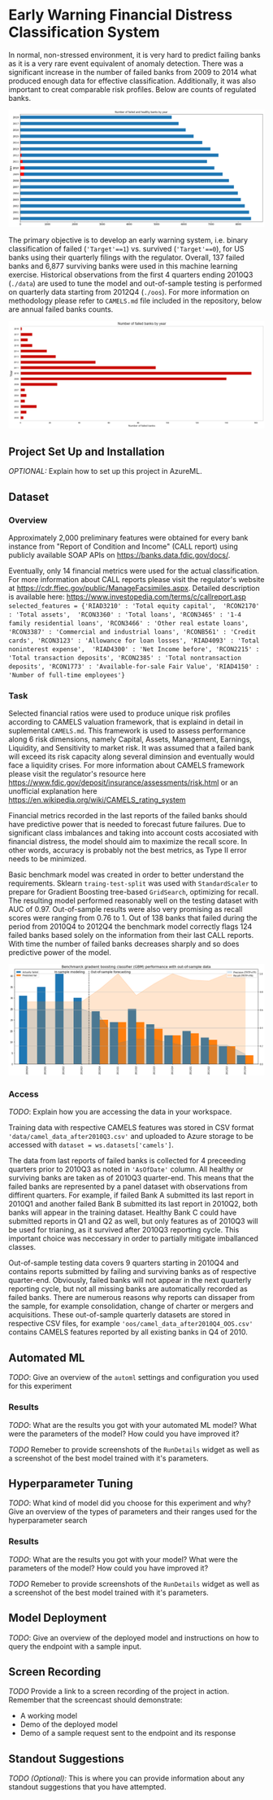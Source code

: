 # Early Warning Financial Distress Classification System

In normal, non-stressed environment, it is very hard to predict failing banks as it is a very rare event equivalent of anomaly detection. There was a significant increase in the number of failed banks from 2009 to 2014 what produced enough data for effective classification. Additionally, it was also important to creat comparable risk profiles. Below are counts of regulated banks.

![](https://github.com/allaccountstaken/automl_v_hyperdrive/blob/main/plots/all_banks.png) 

The primary objective is to develop an early warning system, i.e. binary classification of failed (`'Target'==1`) vs. survived (`'Target'==0`), for US banks using their quarterly filings with the regulator. Overall, 137 failed banks and 6,877 surviving banks were used in this machine learning exercise. Historical observations from the first 4 quarters ending 2010Q3 (`./data`) are used to tune the model and out-of-sample testing is performed on quarterly data starting from 2012Q4 (`./oos`).  For more information on methodology please refer to `CAMELS.md` file included in the repository, below are annual failed banks counts.

![](https://github.com/allaccountstaken/automl_v_hyperdrive/blob/main/plots/failed_banks.png)

## Project Set Up and Installation
*OPTIONAL:* Explain how to set up this project in AzureML.

## Dataset

### Overview

Approximately 2,000 preliminary features were obtained for every bank instance from "Report of Condition and Income" (CALL report) using publicly available SOAP APIs on https://banks.data.fdic.gov/docs/.

Eventually, only 14 financial metrics were used for the actual classification. For more information about CALL reports please visit the regulator's website at https://cdr.ffiec.gov/public/ManageFacsimiles.aspx. Detailed description is available here: https://www.investopedia.com/terms/c/callreport.asp
`selected_features = {'RIAD3210' : 'Total equity capital', 
                     'RCON2170' : 'Total assets', 
                     'RCON3360' : 'Total loans',
                     'RCON3465' : '1-4 family residential loans',
                     'RCON3466' : 'Other real estate loans',
                     'RCON3387' : 'Commercial and industrial loans',
                     'RCONB561' : 'Credit cards',
                     'RCON3123' : 'Allowance for loan losses',
                     'RIAD4093' : 'Total noninterest expense', 
                     'RIAD4300' : 'Net Income before',
                     'RCON2215' : 'Total transaction deposits',
                     'RCON2385' : 'Total nontransaction deposits',
                     'RCON1773' : 'Available-for-sale Fair Value',
                     'RIAD4150' : 'Number of full-time employees'}`

### Task

Selected financial ratios were used to produce unique risk profiles according to CAMELS valuation framework, that is explaind in detail in suplemental `CAMELS.md`. This framework is used to assess performance along 6 risk dimensions, namely Capital, Assets, Management, Earnings, Liquidity, and Sensitivity to market risk. It was assumed that a failed bank will exceed its risk capacity along several diminsion and eventually would face a liquidity crises. For more information about CAMELS framework please visit the regulator's resource here https://www.fdic.gov/deposit/insurance/assessments/risk.html or an unofficial explanation here https://en.wikipedia.org/wiki/CAMELS_rating_system

Financial metrics recorded in the last reports of the failed banks should have predictive power that is needed to forecast future failures. Due to significant class imbalances and taking into account costs accosiated with financial distress, the model should aim to maximize the recall score. In other words, accuracy is probably not the best metrics, as Type II error needs to be minimized.

Basic benchmark model was created in order to better understand the requirements. Sklearn `traing-test-split` was used with `StandardScaler` to prepare for Gradient Boosting tree-based `GridSearch`, optimizing for recall. The resulting model performed reasonably well on the testing dataset with AUC of 0.97. Out-of-sample results were also very promising as recall scores  were ranging from 0.76 to 1. Out of 138 banks that failed during the period from 2010Q4 to 2012Q4 the benchmark model correctly flags 124 failed banks based solely on the information from their last CALL reports. With time the number of failed banks decreases sharply and so does predictive power of the model.

![](https://github.com/allaccountstaken/automl_v_hyperdrive/blob/main/plots/oos_GBM.png)

### Access
*TODO*: Explain how you are accessing the data in your workspace.

Training data with respective CAMELS features was stored in CSV format `'data/camel_data_after2010Q3.csv'` and uploaded to Azure storage to be accessed with `dataset = ws.datasets['camels']`. 

The data from last reports of failed banks is collected for 4 preceeding quarters prior to 2010Q3 as noted in `'AsOfDate'` column. All healthy or surviving banks are taken as of 2010Q3 quarter-end. This means that the failed banks are represented by a panel dataset with observations from diffirent quarters. For example, if failed Bank A submitted its last report in 2010Q1 and another failed Bank B submitted its last report in 2010Q2, both banks will appear in the training dataset. Healthy Bank C could have submitted reports in Q1 and Q2 as well, but only features as of 2010Q3 will be used for trianing, as it survived after 2010Q3 reporting cycle. This important choice was neccessary in order to partially mitigate imballanced classes.

Out-of-sample testing data covers 9 quarters starting in 2010Q4 and contains reports submitted by failing and surviving banks as of respective quarter-end. Obviously, failed banks will not appear in the next quarterly reporting cycle, but not all missing banks are automatically recorded as failed banks. There are numerous reasons why reports can dissaper from the sample, for example consolidation, change of charter or mergers and acquisitions. These out-of-sample quarterly datasets are stored in respective CSV files, for example `'oos/camel_data_after2010Q4_OOS.csv'` contains CAMELS features reported by all existing banks in Q4 of 2010.

 

## Automated ML
*TODO*: Give an overview of the `automl` settings and configuration you used for this experiment

### Results
*TODO*: What are the results you got with your automated ML model? What were the parameters of the model? How could you have improved it?

*TODO* Remeber to provide screenshots of the `RunDetails` widget as well as a screenshot of the best model trained with it's parameters.

## Hyperparameter Tuning
*TODO*: What kind of model did you choose for this experiment and why? Give an overview of the types of parameters and their ranges used for the hyperparameter search


### Results
*TODO*: What are the results you got with your model? What were the parameters of the model? How could you have improved it?

*TODO* Remeber to provide screenshots of the `RunDetails` widget as well as a screenshot of the best model trained with it's parameters.

## Model Deployment
*TODO*: Give an overview of the deployed model and instructions on how to query the endpoint with a sample input.

## Screen Recording
*TODO* Provide a link to a screen recording of the project in action. Remember that the screencast should demonstrate:
- A working model
- Demo of the deployed  model
- Demo of a sample request sent to the endpoint and its response

## Standout Suggestions
*TODO (Optional):* This is where you can provide information about any standout suggestions that you have attempted.
